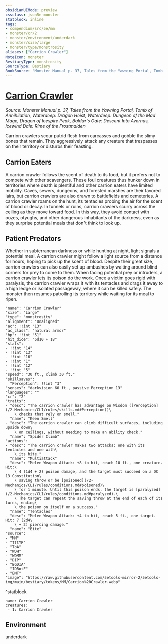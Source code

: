 ```yaml
---
obsidianUIMode: preview
cssclass: json5e-monster
statblock: inline
tags:
- compendium/src/5e/mm
- monster/cr/2
- monster/environment/underdark
- monster/size/large
- monster/type/monstrosity
aliases: ["Carrion Crawler"]
NoteIcon: monster
BestiaryType: monstrosity
SourceType: Bestiary
BookSource: "Monster Manual p. 37, Tales from the Yawning Portal, Tomb of Annihilation, Waterdeep: Dragon Heist, Waterdeep: Dungeon of the Mad Mage, Dragon of Icespire Peak, Baldur's Gate: Descent Into Avernus, Icewind Dale: Rime of the Frostmaiden"
---
```

# [Carrion Crawler](2-Mechanics/CLI/bestiary/monstrosity/carrion-crawler.md)
*Source: Monster Manual p. 37, Tales from the Yawning Portal, Tomb of Annihilation, Waterdeep: Dragon Heist, Waterdeep: Dungeon of the Mad Mage, Dragon of Icespire Peak, Baldur's Gate: Descent Into Avernus, Icewind Dale: Rime of the Frostmaiden*  

Carrion crawlers scour putrid flesh from carcasses and gobble the slimy bones that remain. They aggressively attack any creature that trespasses on their territory or disturbs their feasting.

## Carrion Eaters

A carrion crawler follows the scent of death to its food, but it prefers not to compete with other scavengers. These foul creatures thus hunker down in territories where death is plentiful and other carrion eaters have limited mobility. Caves, sewers, dungeons, and forested marshes are their favored lairs, but carrion crawlers are also drawn to battlefields and cemeteries. A carrion crawler roams on the hunt, its tentacles probing the air for the scent of blood or decay. In tunnels or ruins, carrion crawlers scurry across the ceiling as they move toward food. In this way, they avoid contact with oozes, otyughs, and other dangerous inhabitants of the darkness, even as they surprise potential meals that don't think to look up.

## Patient Predators

Whether in subterranean darkness or while hunting at night, light signals a potential meal. A carrion crawler might follow a light source from a distance for hours, hoping to pick up the scent of blood. Despite their great size, carrion crawlers can also easily set up ambushes by waiting around blind corners for prey to come to them. When facing potential prey or intruders, a carrion crawler lets its poison do the work. Once a victim goes rigid with paralysis, the carrion crawler wraps it with its tentacles and drags it away to a high ledge or isolated passageway, where it can be killed safely. The monster then resumes patrolling its territory while waiting for its meal to ripen.

```statblock
"name": "Carrion Crawler"
"size": "Large"
"type": "monstrosity"
"alignment": "Unaligned"
"ac": !!int "13"
"ac_class": "natural armor"
"hp": !!int "51"
"hit_dice": "6d10 + 18"
"stats":
- !!int "14"
- !!int "13"
- !!int "16"
- !!int "1"
- !!int "12"
- !!int "5"
"speed": "30 ft., climb 30 ft."
"skillsaves":
  "Perception": !!int "3"
"senses": "darkvision 60 ft., passive Perception 13"
"languages": ""
"cr": "2"
"traits":
- "desc": "The carrion crawler has advantage on Wisdom ([Perception](/2-Mechanics/CLI/rules/skills.md#Perception))\
    \ checks that rely on smell."
  "name": "Keen Smell"
- "desc": "The carrion crawler can climb difficult surfaces, including upside down\
    \ on ceilings, without needing to make an ability check."
  "name": "Spider Climb"
"actions":
- "desc": "The carrion crawler makes two attacks: one with its tentacles and one with\
    \ its bite."
  "name": "Multiattack"
- "desc": "Melee Weapon Attack: +8 to hit, reach 10 ft., one creature. Hit:\
    \ 4 (1d4 + 2) poison damage, and the target must succeed on a DC 13 Constitution\
    \ saving throw or be [poisoned](/2-Mechanics/CLI/rules/conditions.md#poisoned)\
    \ for 1 minute. Until this poison ends, the target is [paralyzed](/2-Mechanics/CLI/rules/conditions.md#paralyzed).\
    \ The target can repeat the saving throw at the end of each of its turns, ending\
    \ the poison on itself on a success."
  "name": "Tentacles"
- "desc": "Melee Weapon Attack: +4 to hit, reach 5 ft., one target. Hit: 7 (2d4\
    \ + 2) piercing damage."
  "name": "Bite"
"source":
- "MM"
- "TftYP"
- "ToA"
- "WDH"
- "WDMM"
- "DIP"
- "BGDIA"
- "IDRotF"
- "BMT"
"image": "https://raw.githubusercontent.com/5etools-mirror-2/5etools-img/main/bestiary/tokens/MM/Carrion%20Crawler.webp"
```
^statblock

```encounter-table
name: Carrion Crawler
creatures:
 - 1: Carrion Crawler
```

## Environment

underdark